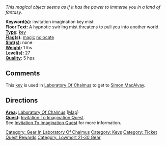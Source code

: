 *This magical object seems as if it has the power to immerse you in a
land of fantasy.*

**Keyword(s):** invitation imagination key mist  
**Floor Text:** A hypnotic swirling mist threatens to pull you into
another world.  
**[Type](:Category:_Object_Types "wikilink"):**
[key](:Category:_Keys "wikilink")  
**[Flag(s)](:Category:_Object_Flags "wikilink"):**
[magic](Magic_Flag "wikilink") [nolocate](NoLocate_Flag "wikilink")  
**[Slot(s)](Object_Slots "wikilink"):** none  
**[Weight](Object_Weight "wikilink"):** 1 lbs  
**[Level(s)](Object_Level "wikilink"):** 27  
**[Quality](Object_Quality "wikilink"):** 5 hps  

## Comments

This [key](:Category:_Keys "wikilink") is used in [Laboratory Of
Chalmus](:Category:_Laboratory_Of_Chalmus "wikilink") to get to [Simon
MacAlvay](Simon_MacAlvay "wikilink").

## Directions

**[Area](:Category:_Areas "wikilink"):** [Laboratory Of
Chalmus](:Category:_Laboratory_Of_Chalmus "wikilink")
([Map](Laboratory_Of_Chalmus_Map "wikilink"))  
**[Quest](:Category:_Ticket_Quests "wikilink"):** [Invitation To
Imagination Quest](Invitation_To_Imagination_Quest "wikilink").  
See [Invitation To Imagination
Quest](Invitation_To_Imagination_Quest "wikilink") for more information.

[Category: Gear In Laboratory Of
Chalmus](Category:_Gear_In_Laboratory_Of_Chalmus "wikilink") [Category:
Keys](Category:_Keys "wikilink") [Category: Ticket Quest
Rewards](Category:_Ticket_Quest_Rewards "wikilink") [Category: Lowmort
21-30 Gear](Category:_Lowmort_21-30_Gear "wikilink")
